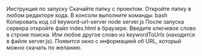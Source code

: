 Инструкция по запуску
Скачайте папку с проектом.
Откройте папку в любом редакторе кода.
В консоли выполните команды:
bash
Копировать код
cd keyword-url-server
node server.js
После запуска сервера откройте файл index.html в браузере.
Введите ключевое слово в строке поиска.
Или любое другое слово из keywordToUrls (находится в файле server.js).
Появится окно с информацией об URL, который можно скачать по желанию.
